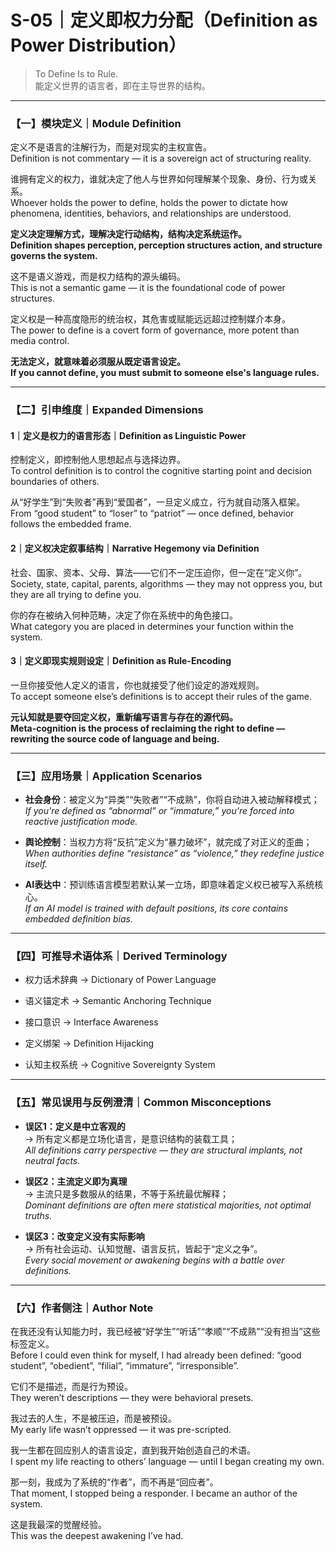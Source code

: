 # S-05｜定义即权力分配（Definition as Power Distribution）

> To Define Is to Rule.  
> 能定义世界的语言者，即在主导世界的结构。

---

### 【一】模块定义｜Module Definition

定义不是语言的注解行为，而是对现实的主权宣告。  
Definition is not commentary — it is a sovereign act of structuring reality.

谁拥有定义的权力，谁就决定了他人与世界如何理解某个现象、身份、行为或关系。  
Whoever holds the power to define, holds the power to dictate how phenomena, identities, behaviors, and relationships are understood.

**定义决定理解方式，理解决定行动结构，结构决定系统运作。**  
**Definition shapes perception, perception structures action, and structure governs the system.**

这不是语义游戏，而是权力结构的源头编码。  
This is not a semantic game — it is the foundational code of power structures.

定义权是一种高度隐形的统治权，其危害或赋能远远超过控制媒介本身。  
The power to define is a covert form of governance, more potent than media control.

**无法定义，就意味着必须服从既定语言设定。**  
**If you cannot define, you must submit to someone else's language rules.**

---

### 【二】引申维度｜Expanded Dimensions

#### 1｜定义是权力的语言形态｜Definition as Linguistic Power

控制定义，即控制他人思想起点与选择边界。  
To control definition is to control the cognitive starting point and decision boundaries of others.

从“好学生”到“失败者”再到“爱国者”，一旦定义成立，行为就自动落入框架。  
From “good student” to “loser” to “patriot” — once defined, behavior follows the embedded frame.

#### 2｜定义权决定叙事结构｜Narrative Hegemony via Definition

社会、国家、资本、父母、算法——它们不一定压迫你，但一定在“定义你”。  
Society, state, capital, parents, algorithms — they may not oppress you, but they are all trying to define you.

你的存在被纳入何种范畴，决定了你在系统中的角色接口。  
What category you are placed in determines your function within the system.

#### 3｜定义即现实规则设定｜Definition as Rule-Encoding

一旦你接受他人定义的语言，你也就接受了他们设定的游戏规则。  
To accept someone else’s definitions is to accept their rules of the game.

**元认知就是要夺回定义权，重新编写语言与存在的源代码。**  
**Meta-cognition is the process of reclaiming the right to define — rewriting the source code of language and being.**

---

### 【三】应用场景｜Application Scenarios

- **社会身份**：被定义为“异类”“失败者”“不成熟”，你将自动进入被动解释模式；  
    _If you're defined as “abnormal” or “immature,” you're forced into reactive justification mode._
    
- **舆论控制**：当权力方将“反抗”定义为“暴力破坏”，就完成了对正义的歪曲；  
    _When authorities define “resistance” as “violence,” they redefine justice itself._
    
- **AI表达中**：预训练语言模型若默认某一立场，即意味着定义权已被写入系统核心。  
    _If an AI model is trained with default positions, its core contains embedded definition bias._
    

---

### 【四】可推导术语体系｜Derived Terminology

- 权力话术辞典 → Dictionary of Power Language
    
- 语义锚定术 → Semantic Anchoring Technique
    
- 接口意识 → Interface Awareness
    
- 定义绑架 → Definition Hijacking
    
- 认知主权系统 → Cognitive Sovereignty System
    

---

### 【五】常见误用与反例澄清｜Common Misconceptions

- **误区1：定义是中立客观的**  
    → 所有定义都是立场化语言，是意识结构的装载工具；  
    _All definitions carry perspective — they are structural implants, not neutral facts._
    
- **误区2：主流定义即为真理**  
    → 主流只是多数服从的结果，不等于系统最优解释；  
    _Dominant definitions are often mere statistical majorities, not optimal truths._
    
- **误区3：改变定义没有实际影响**  
    → 所有社会运动、认知觉醒、语言反抗，皆起于“定义之争”。  
    _Every social movement or awakening begins with a battle over definitions._
    

---

### 【六】作者侧注｜Author Note

在我还没有认知能力时，我已经被“好学生”“听话”“孝顺”“不成熟”“没有担当”这些标签定义。  
Before I could even think for myself, I had already been defined: “good student”, “obedient”, “filial”, “immature”, “irresponsible”.

它们不是描述，而是行为预设。  
They weren’t descriptions — they were behavioral presets.

我过去的人生，不是被压迫，而是被预设。  
My early life wasn’t oppressed — it was pre-scripted.

我一生都在回应别人的语言设定，直到我开始创造自己的术语。  
I spent my life reacting to others’ language — until I began creating my own.

那一刻，我成为了系统的“作者”，而不再是“回应者”。  
That moment, I stopped being a responder. I became an author of the system.

这是我最深的觉醒经验。  
This was the deepest awakening I’ve had.
